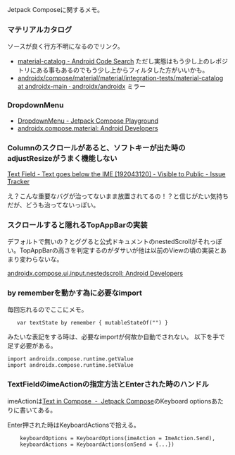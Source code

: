 Jetpack Composeに関するメモ。

### マテリアルカタログ

ソースが良く行方不明になるのでリンク。

- [material-catalog - Android Code Search](https://cs.android.com/androidx/platform/frameworks/support/+/androidx-main:compose/material/material/integration-tests/material-catalog/) ただし実態はもう少し上のレポジトリにある事もあるのでもう少し上からフィルタした方がいいかも。
- [androidx/compose/material/material/integration-tests/material-catalog at androidx-main · androidx/androidx](https://github.com/androidx/androidx/tree/androidx-main/compose/material/material/integration-tests/material-catalog) ミラー

### DropdownMenu

- [DropdownMenu - Jetpack Compose Playground](https://foso.github.io/Jetpack-Compose-Playground/material/dropdownmenu/)
- [androidx.compose.material: Android Developers](https://developer.android.com/reference/kotlin/androidx/compose/material/package-summary#dropdownmenu)


### Columnのスクロールがあると、ソフトキーが出た時のadjustResizeがうまく機能しない

[Text Field - Text goes below the IME [192043120] - Visible to Public - Issue Tracker](https://issuetracker.google.com/issues/192043120)

え？こんな重要なバグが治ってないまま放置されてるの！？と信じがたい気持ちだが、どうも治ってないっぽい。

### スクロールすると隠れるTopAppBarの実装

デフォルトで無いの？とググると公式ドキュメントのnestedScrollがそれっぽい。TopAppBarの高さを判定するのがダサいが他は以前のViewの頃の実装とあまり変わらないな。

[androidx.compose.ui.input.nestedscroll: Android Developers](https://developer.android.com/reference/kotlin/androidx/compose/ui/input/nestedscroll/package-summary)

### by rememberを動かす為に必要なimport

毎回忘れるのでここにメモ。

```
   var textState by remember { mutableStateOf("") }
```

みたいな表記をする時は、必要なimportが何故か自動でされない。
以下を手で足す必要がある。

```
import androidx.compose.runtime.getValue
import androidx.compose.runtime.setValue
```

### TextFieldのimeActionの指定方法とEnterされた時のハンドル

imeActionは[Text in Compose  -  Jetpack Compose](https://developer.android.com/jetpack/compose/text)のKeyboard optionsあたりに書いてある。

Enter押された時はKeyboardActionsで拾える。

```
    keyboardOptions = KeyboardOptions(imeAction = ImeAction.Send),
    keyboardActions = KeyboardActions(onSend = {...})
```


